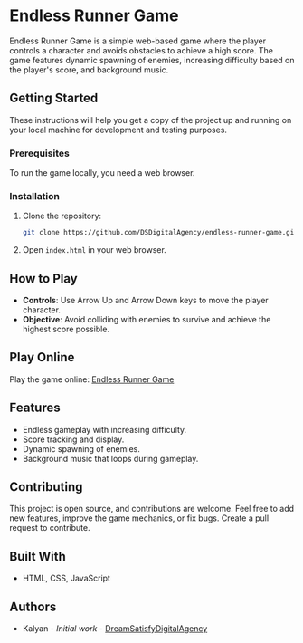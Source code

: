 
# Endless Runner Game

Endless Runner Game is a simple web-based game where the player controls a character and avoids obstacles to achieve a high score. The game features dynamic spawning of enemies, increasing difficulty based on the player's score, and background music.

## Getting Started

These instructions will help you get a copy of the project up and running on your local machine for development and testing purposes.

### Prerequisites

To run the game locally, you need a web browser.

### Installation

1. Clone the repository:
   ```sh
   git clone https://github.com/DSDigitalAgency/endless-runner-game.git
   ```
2. Open `index.html` in your web browser.

## How to Play

- **Controls**: Use Arrow Up and Arrow Down keys to move the player character.
- **Objective**: Avoid colliding with enemies to survive and achieve the highest score possible.

## Play Online

Play the game online: [Endless Runner Game](https://dsdigitalagency.github.io/endless-runner-game/)

## Features

- Endless gameplay with increasing difficulty.
- Score tracking and display.
- Dynamic spawning of enemies.
- Background music that loops during gameplay.

## Contributing

This project is open source, and contributions are welcome. Feel free to add new features, improve the game mechanics, or fix bugs. Create a pull request to contribute.

## Built With

- HTML, CSS, JavaScript

## Authors

- Kalyan - *Initial work* - [DreamSatisfyDigitalAgency](https://github.com/DSDigitalAgency)

